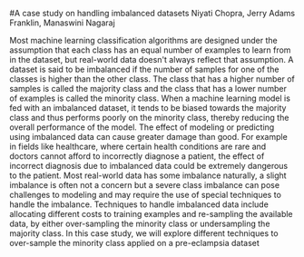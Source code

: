 #A case study on handling imbalanced datasets
Niyati Chopra, Jerry Adams Franklin, Manaswini Nagaraj

Most machine learning classification algorithms are designed under the assumption that each class has an equal number of examples to learn from in the dataset, but real-world data doesn't always reflect that assumption. A dataset is said to be imbalanced if the number of samples for one of the classes is higher than the other class. The class that has a higher number of samples is called the majority class and the class that has a lower number of examples is called the minority class. 
When a machine learning model is fed with an imbalanced dataset, it tends to be biased towards the majority class and thus performs poorly on the minority class, thereby reducing the overall performance of the model. The effect of modeling or predicting using imbalanced data can cause greater damage than good. 
For example in fields like healthcare, where certain health conditions are rare and doctors cannot afford to incorrectly diagnose a patient, the effect of incorrect diagnosis due to imbalanced data could be extremely dangerous to the patient. Most real-world data has some imbalance naturally, a slight imbalance is often not a concern but a severe class imbalance can pose challenges to modeling and may require the use of special techniques to handle the imbalance. Techniques to handle imbalanced data include allocating different costs to training examples and re-sampling the available data, by either over-sampling the minority class or undersampling the majority class. 
In this case study, we will explore different techniques to over-sample the minority class applied on a pre-eclampsia dataset



